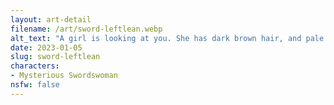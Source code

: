 ```yaml
---
layout: art-detail
filename: /art/sword-leftlean.webp
alt_text: "A girl is looking at you. She has dark brown hair, and pale skin. She has a dark dress with golden accents and is plastered against a simple light background."
date: 2023-01-05
slug: sword-leftlean
characters:
- Mysterious Swordswoman
nsfw: false
---
```

